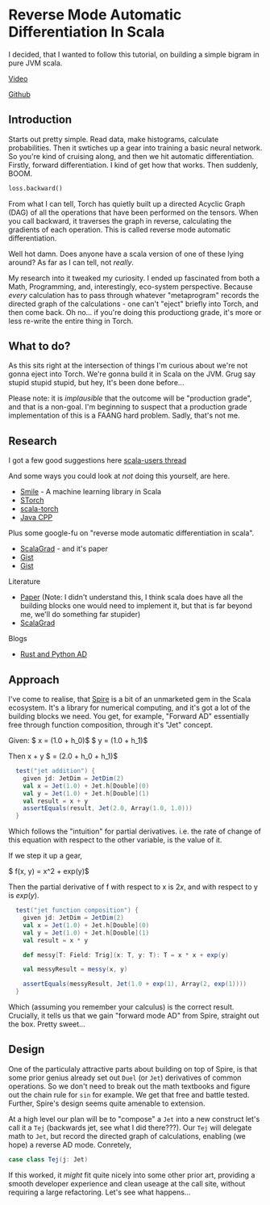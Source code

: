 # Reverse Mode Automatic Differentiation In Scala

I decided, that I wanted to follow this tutorial, on building a simple bigram in pure JVM scala.

[Video](https://www.youtube.com/watch?v=PaCmpygFfXo)

[Github](https://github.com/karpathy/makemore)


## Introduction

Starts out pretty simple. Read data, make histograms, calculate probabilities. Then it swtiches up a gear into training a basic neural network. So you're kind of cruising along, and then we hit automatic differentiation. Firstly, forward differentiation. I kind of get how that works. Then suddenly, BOOM.

```python
loss.backward()
```

From what I can tell, Torch has quietly built up a directed Acyclic Graph (DAG) of all the operations that have been performed on the tensors. When you call backward, it traverses the graph in reverse, calculating the gradients of each operation. This is called reverse mode automatic differentiation.

Well hot damn. Does anyone have a scala version of one of these lying around? As far as I can tell, not _really_.

My research into it tweaked my curiosity. I ended up fascinated from both a Math, Programming, and, interestingly, eco-system perspective. Because _every_ calculation has to pass through whatever "metaprogram" records the directed graph of the calculations - one can't "eject" briefly into Torch, and then come back. Oh no... if you're doing this productiong grade, it's more or less re-write the entire thing in Torch.

## What to do?

As this sits right at the intersection of things I'm curious about we're not gonna eject into Torch. We're gonna build it in Scala on the JVM. Grug say stupid stupid stupid, but hey, It's been done before...

Please note: it is _implausible_ that the outcome will be "production grade", and that is a non-goal. I'm beginning to suspect that a production grade implementation of this is a FAANG hard problem. Sadly, that's not me.

## Research

I got a few good suggestions here [scala-users thread](https://users.scala-lang.org/t/makemore-in-scala/10552/4)

And some ways you could look at _not_ doing this yourself, are here.

- [Smile](https://haifengl.github.io/smile/) - A machine learning library in Scala
- [STorch](https://storch.dev/tutorial/autograd.html)
- [scala-torch](https://github.com/microsoft/scala_torch)
- [Java CPP](https://github.com/bytedeco/javacpp)

Plus some google-fu on "reverse mode automatic differentiation in scala".

- [ScalaGrad](https://github.com/benikm91/scala-grad) - and it's paper
- [Gist](https://gist.github.com/TiarkRompf/ef47cdf03f2fe1c3481b280f2a7784ab)
- [Gist](https://gist.github.com/eaplatanios/ea791aa59be21c6571f6755d52418d59)


Literature
- [Paper](https://dl.acm.org/doi/pdf/10.1145/3498710) (Note: I didn't understand this, I think scala does have all the building blocks one would need to implement it, but that is far beyond me, we'll do something far stupider)
- [ScalaGrad](https://digitalcollection.zhaw.ch/server/api/core/bitstreams/3d260a58-e3b0-4555-8750-875176e48ec5/content)

Blogs
- [Rust and Python AD](https://rufflewind.com/2016-12-30/reverse-mode-automatic-differentiation)


## Approach

I've come to realise, that [Spire](https://github.com/typelevel/spire) is a bit of an unmarketed gem in the Scala ecosystem. It's a library for numerical computing, and it's got a lot of the building blocks we need. You get, for example, "Forward AD" essentially free through function composition, through it's "Jet" concept.

Given:
$ x = (1.0 + h_0)$
$ y = (1.0 + h_1)$

Then x + y
$ = (2.0 + h_0 + h_1)$

```scala
  test("jet addition") {
    given jd: JetDim = JetDim(2)
    val x = Jet(1.0) + Jet.h[Double](0)
    val y = Jet(1.0) + Jet.h[Double](1)
    val result = x + y
    assertEquals(result, Jet(2.0, Array(1.0, 1.0)))
  }
```
Which follows the "intuition" for partial derivatives. i.e. the rate of change of this equation with respect to the other variable, is the value of it.

If we step it up a gear,

$ f(x, y) = x^2 + exp(y)$

Then the partial derivative of f with respect to x is $2x$, and with respect to y is $exp(y)$.

```scala
  test("jet function composition") {
    given jd: JetDim = JetDim(2)
    val x = Jet(1.0) + Jet.h[Double](0)
    val y = Jet(1.0) + Jet.h[Double](1)
    val result = x * y

    def messy[T: Field: Trig](x: T, y: T): T = x * x + exp(y)

    val messyResult = messy(x, y)

    assertEquals(messyResult, Jet(1.0 + exp(1), Array(2, exp(1))))
  }
```

Which (assuming you remember your calculus) is the correct result. Crucially, it tells us that we gain "forward mode AD" from Spire, straight out the box. Pretty sweet...

## Design

One of the particulaly attractive parts about building on top of Spire, is that some prior genius already set out `Duel` (or `Jet`) derivatives of common operations. So we don't need to break out the math textbooks and figure out the chain rule for `sin` for example. We get that free and battle tested. Further, Spire's design seems quite amenable to extension. 

At a high level our plan will be to "compose" a `Jet` into a new construct let's call it a `Tej` (backwards jet, see what I did there???). Our `Tej` will delegate math to `Jet`, but record the directed graph of calculations, enabling (we hope) a reverse AD mode. Conretely, 

```scala
case class Tej(j: Jet) 
```
If this worked, it _might_ fit quite nicely into some other prior art, providing a smooth developer experience and clean useage at the call site, without requiring a large refactoring. Let's see what happens...


